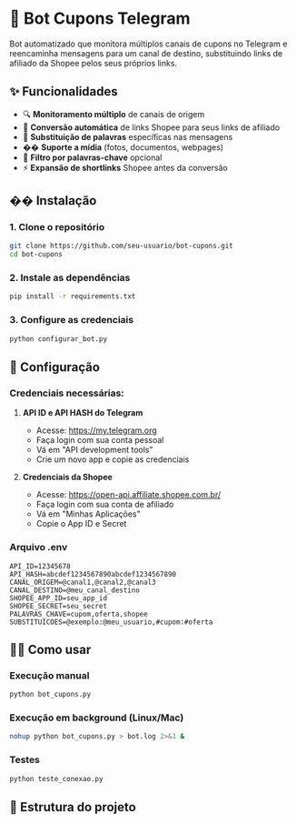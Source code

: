 # 🤖 Bot Cupons Telegram

Bot automatizado que monitora múltiplos canais de cupons no Telegram e reencaminha mensagens para um canal de destino, substituindo links de afiliado da Shopee pelos seus próprios links.

## ✨ Funcionalidades

- 🔍 **Monitoramento múltiplo** de canais de origem
- 🔗 **Conversão automática** de links Shopee para seus links de afiliado
- 📝 **Substituição de palavras** específicas nas mensagens
- ��️ **Suporte a mídia** (fotos, documentos, webpages)
- 🔎 **Filtro por palavras-chave** opcional
- ⚡ **Expansão de shortlinks** Shopee antes da conversão

## �� Instalação

### 1. Clone o repositório
```bash
git clone https://github.com/seu-usuario/bot-cupons.git
cd bot-cupons
```

### 2. Instale as dependências
```bash
pip install -r requirements.txt
```

### 3. Configure as credenciais
```bash
python configurar_bot.py
```

## 🔧 Configuração

### Credenciais necessárias:

1. **API ID e API HASH do Telegram**
   - Acesse: https://my.telegram.org
   - Faça login com sua conta pessoal
   - Vá em "API development tools"
   - Crie um novo app e copie as credenciais

2. **Credenciais da Shopee**
   - Acesse: https://open-api.affiliate.shopee.com.br/
   - Faça login com sua conta de afiliado
   - Vá em "Minhas Aplicações"
   - Copie o App ID e Secret

### Arquivo .env
```env
API_ID=12345678
API_HASH=abcdef1234567890abcdef1234567890
CANAL_ORIGEM=@canal1,@canal2,@canal3
CANAL_DESTINO=@meu_canal_destino
SHOPEE_APP_ID=seu_app_id
SHOPEE_SECRET=seu_secret
PALAVRAS_CHAVE=cupom,oferta,shopee
SUBSTITUICOES=@exemplo:@meu_usuario,#cupom:#oferta
```

## 🏃‍♂️ Como usar

### Execução manual
```bash
python bot_cupons.py
```

### Execução em background (Linux/Mac)
```bash
nohup python bot_cupons.py > bot.log 2>&1 &
```

### Testes
```bash
python teste_conexao.py
```

## 📁 Estrutura do projeto 